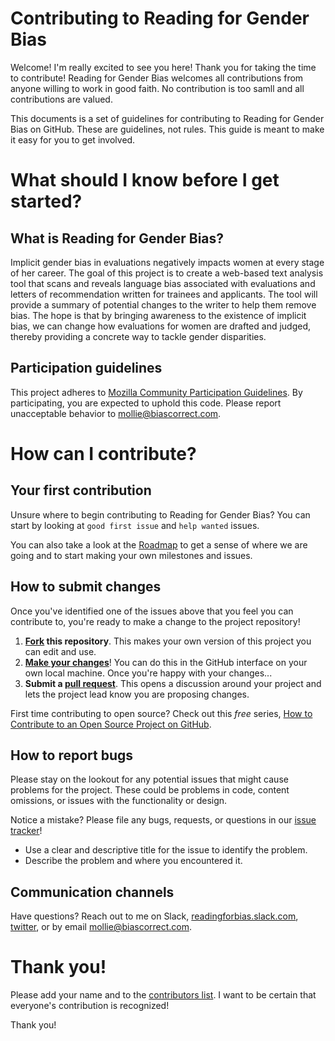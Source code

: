 # Contributing to Reading for Gender Bias

Welcome!  I'm really excited to see you here!  Thank you for taking the time to contribute! Reading for Gender Bias welcomes all contributions from anyone willing to work in good faith.  No contribution is too samll and all contributions are valued.

This documents is a set of guidelines for contributing to Reading for Gender Bias on GitHub. These are guidelines, not rules. This guide is meant to make it easy for you to get involved.

# What should I know before I get started?

## What is Reading for Gender Bias?

Implicit gender bias in evaluations negatively impacts women at every stage of her career. The goal of this project is to create a web-based text analysis tool that scans and reveals language bias associated with evaluations and letters of recommendation written for trainees and applicants. The tool will provide a summary of potential changes to the writer to help them remove bias. The hope is that by bringing awareness to the existence of implicit bias, we can change how evaluations for women are drafted and judged, thereby providing a concrete way to tackle gender disparities.

## Participation guidelines

This project adheres to [Mozilla Community Participation Guidelines](https://www.mozilla.org/en-US/about/governance/policies/participation/). By participating, you are expected to uphold this code. Please report unacceptable behavior to mollie@biascorrect.com.

# How can I contribute?

## Your first contribution

Unsure where to begin contributing to Reading for Gender Bias? You can start by looking at `good first issue` and `help wanted` issues.

You can also take a look at the [Roadmap](https://github.com/molliem/gender-bias/issues/1) to get a sense of where we are going and to start making your own milestones and issues. 

## How to submit changes

Once you've identified one of the issues above that you feel you can contribute to, you're ready to make a change to the project repository!
 
1. **[Fork](https://help.github.com/articles/fork-a-repo/) this repository**. This makes your own version of this project you can edit and use.
2. **[Make your changes](https://guides.github.com/activities/forking/#making-changes)**! You can do this in the GitHub interface on your own local machine. Once you're happy with your changes...
3. **Submit a [pull request](https://help.github.com/articles/proposing-changes-to-a-project-with-pull-requests/)**. This opens a discussion around your project and lets the project lead know you are proposing changes.

First time contributing to open source? Check out this *free* series, [How to Contribute to an Open Source Project on GitHub](https://egghead.io/series/how-to-contribute-to-an-open-source-project-on-github).

## How to report bugs

Please stay on the lookout for  any potential issues that might cause problems for the project. These could be problems in code, content omissions, or issues with the functionality or design. 

Notice a mistake? Please file any bugs, requests, or questions in our [issue tracker](https://github.com/molliem/gender-bias/issues)!

- Use a clear and descriptive title for the issue to identify the problem.
- Describe the problem and where you encountered it.

## Communication channels

Have questions?  Reach out to me on Slack, [readingforbias.slack.com](https://join.slack.com/t/readingforbias/shared_invite/enQtMzU2Mzk2MjY2NDA2LTI1MzNjYzVjYWJlZWNjNDEwNjJkYWI1ZGVlYTZhNWM1YzIzOTAyM2E0MjZlMGM3YzVmZmM5MjJjNThlMDc2NzY), [twitter](http://www.twitter.com/MollieMarr), or by email [mollie@biascorrect.com](mollie.marr@gmail.com).

# Thank you!

Please add your name and to the [contributors list](https://github.com/molliem/gender-bias/blob/master/contributors).  I want to be certain that everyone's contribution is recognized!

Thank you!
